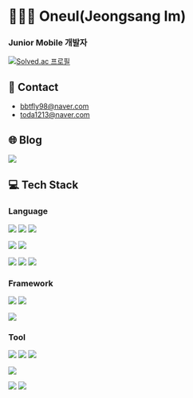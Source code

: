 # 👨🏻‍💻 Oneul(Jeongsang Im)
### Junior Mobile 개발자

[![Solved.ac
프로필](http://mazassumnida.wtf/api/v2/generate_badge?boj=bbtfly98)](https://solved.ac/bbtfly98)

## 📧 Contact
- bbtfly98@naver.com
- toda1213@naver.com

## 🌐 Blog
[<img src="https://img.shields.io/badge/Velog-20C997?style=for-the-badge&logo=Velog&logoColor=white">](https://velog.io/@oneul1213)

## 💻 Tech Stack
### Language
<img src="https://img.shields.io/badge/Kotlin-7F52FF?style=for-the-badge&logo=Kotlin&logoColor=white"> <img src="https://img.shields.io/badge/TypeScript-3178C6?style=for-the-badge&logo=TypeScript&logoColor=white"> <img src="https://img.shields.io/badge/JavaScript-F7DF1E?style=for-the-badge&logo=JavaScript&logoColor=white">

<img src="https://img.shields.io/badge/Python-3776AB?style=for-the-badge&logo=Python&logoColor=white"> <img src="https://img.shields.io/badge/Java-FF7800?style=for-the-badge&logo=JAVA&logoColor=white">

<img src="https://img.shields.io/badge/C-A8B9CC?style=for-the-badge&logo=C&logoColor=white"> <img src="https://img.shields.io/badge/C++-00599C?style=for-the-badge&logo=C++&logoColor=white"> <img src="https://img.shields.io/badge/C Sharp-239120?style=for-the-badge&logo=C Sharp&logoColor=white">

### Framework
<img src="https://img.shields.io/badge/Vue.js-4FC08D?style=for-the-badge&logo=Vue.js&logoColor=white"> <img src="https://img.shields.io/badge/Android-3DDC84?style=for-the-badge&logo=Android&logoColor=white"> 

<img src="https://img.shields.io/badge/Spring Boot-6DB33F?style=for-the-badge&logo=Spring Boot&logoColor=white">

### Tool
<img src="https://img.shields.io/badge/Android Studio-3DDC84?style=for-the-badge&logo=Android Studio&logoColor=white"> <img src="https://img.shields.io/badge/VS Code-007ACC?style=for-the-badge&logo=Visual Studio Code&logoColor=white"> <img src="https://img.shields.io/badge/DBeaver-382923?style=for-the-badge&logo=DBeaver&logoColor=white"> 

<img src="https://img.shields.io/badge/Intellij-000000?style=for-the-badge&logo=IntelliJ IDEA&logoColor=white"> 

<img src="https://img.shields.io/badge/Git-F05032?style=for-the-badge&logo=Git&logoColor=white"> <img src="https://img.shields.io/badge/Github-181717?style=for-the-badge&logo=Github&logoColor=white">
